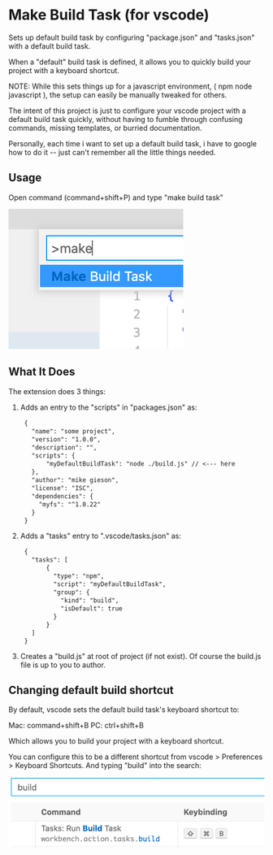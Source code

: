 # Make Build Task (for vscode)
Sets up default build task by configuring "package.json" and "tasks.json" with a default build task.

When a "default" build task is defined, it allows you to quickly build your project with a keyboard shortcut.

NOTE: While this sets things up for a javascript environment, ( npm node javascript ), the setup can easily be manually tweaked for others.

The intent of this project is just to configure your vscode project with a default build task quickly, without having to fumble through confusing commands, missing templates, or burried documentation. 

Personally, each time i want to set up a default build task, i have to google how to do it -- just can't remember all the little things needed.

## Usage
Open command (command+shift+P) and type "make build task"

![Command](./command.png)

## What It Does
The extension does 3 things:

1. Adds an entry to the "scripts" in "packages.json" as:

		{
		  "name": "some project",
		  "version": "1.0.0",
		  "description": "",
		  "scripts": {
			  "myDefaultBuildTask": "node ./build.js" // <--- here
		  },
		  "author": "mike gieson",
		  "license": "ISC",
		  "dependencies": {
		    "myfs": "^1.0.22"
		  }
		}

2. Adds a "tasks" entry to ".vscode/tasks.json" as:

		{
		  "tasks": [
		      {
		        "type": "npm",
		        "script": "myDefaultBuildTask",
		        "group": {
		          "kind": "build",
		          "isDefault": true
		        }
		      }
		  ]
		}

3. Creates a "build.js" at root of project (if not exist). Of course the build.js file is up to you to author.

## Changing default build shortcut
By default, vscode sets the default build task's keyboard shortcut to:

Mac: command+shift+B
PC: ctrl+shift+B

Which allows you to build your project with a keyboard shortcut.

You can configure this to be a different shortcut from vscode > Preferences > Keyboard Shortcuts. And typing "build" into the search:

![Command](./shortcuts.png)